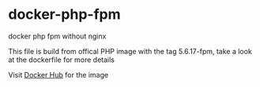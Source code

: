 # docker-php-fpm
docker php fpm without nginx

This file is build from offical PHP image with the tag 5.6.17-fpm, take a look at the dockerfile for more details


Visit [Docker Hub](https://hub.docker.com/r/claylua/phpfpm/) for the image
